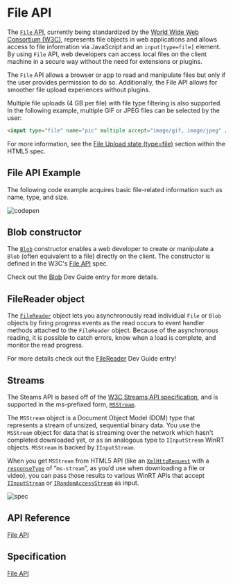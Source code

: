 # File API


The [`File` API](https://msdn.microsoft.com/library/Hh772315), currently being standardized by the [World Wide Web Consortium (W3C)](https://w3c.github.io/FileAPI/), represents file objects in web applications and allows access to file information via JavaScript and an `input[type=file]` element. By using `File` API, web developers can access local files on the client machine in a secure way without the need for extensions or plugins.

The `File` API allows a browser or app to read and manipulate files but only if the user provides permission to do so. Additionally, the File API allows for smoother file upload experiences without plugins.

Multiple file uploads (4 GB per file) with file type filtering is also supported. In the following example, multiple GIF or JPEG files can be selected by the user:

```html
<input type="file" name="pic" multiple accept="image/gif, image/jpeg" />
```

For more information, see the [File Upload state (type=file)](http://www.w3.org/TR/html5/forms.html#file-upload-state-(type=file))  section within the HTML5 spec.


## File API Example

The following code example acquires basic file-related information such as name, type, and size.

![codepen](https://codepen.io/MicrosoftEdgeDocumentation/pen/ZWXQpe?editors=1010)

## Blob constructor

The [`Blob`](https://msdn.microsoft.com/library/Hh772298) constructor enables a web developer to create or manipulate a `Blob` (often equivalent to a file) directly on the client. The constructor is defined in the W3C's [File API](http://go.microsoft.com/fwlink/p/?LinkId=210224) spec.

Check out the [Blob](./blob/) Dev Guide entry for more details.

## FileReader object

The  [`FileReader`](https://msdn.microsoft.com/library/hh772310) object lets you asynchronously read individual  `File`  or  `Blob`  objects by firing progress events as the read occurs to event handler methods attached to the  `FileReader`  object. Because of the asynchronous reading, it is possible to catch errors, know when a load is complete, and monitor the read progress.

For more details check out the [FileReader](./fileReader/) Dev Guide entry!

## Streams

The Steams API is based off of the [W3C Streams API specification](https://www.w3.org/TR/streams-api/), and is supported in the ms-prefixed form, [`MSStream`](https://msdn.microsoft.com/library/hh772328).

The `MSStream` object is a Document Object Model (DOM) type that represents a stream of unsized, sequential binary data. You use the `MSStream` object for data that is streaming over the network which hasn't completed downloaded yet, or as an analogous type to `IInputStream` WinRT objects. `MSStream` is backed by `IInputStream`.

When you get `MSStream` from HTML5 API (like an [`XmlHttpRequest`](https://msdn.microsoft.com/library/ms535874) with a [`responseType`](https://msdn.microsoft.com/library/hh872882) of “`ms-stream`”, as you’d use when downloading a file or video), you can pass those results to various WinRT APIs that accept [`IInputStream`](https://msdn.microsoft.com/library/windows/apps/windows.storage.streams.iinputstream.aspx) or [`IRandomAccessStream`](https://msdn.microsoft.com/library/windows/apps/windows.storage.streams.irandomaccessstream) as input.

![spec](FileAPI)

## API Reference

[File API](https://msdn.microsoft.com/library/Hh772315)

## Specification

[File API](http://go.microsoft.com/fwlink/p/?LinkID=210224)


